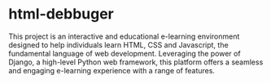 # html-debbuger
This project is an interactive and educational e-learning environment designed to help individuals learn HTML, CSS and Javascript, the fundamental language of web development. Leveraging the power of Django, a high-level Python web framework, this platform offers a seamless and engaging e-learning experience with a range of features.
